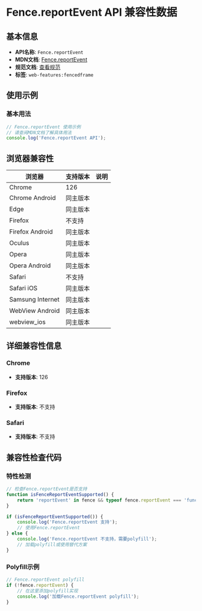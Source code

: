 # Fence.reportEvent API 兼容性数据

## 基本信息

- **API名称**: `Fence.reportEvent`
- **MDN文档**: [Fence.reportEvent](https://developer.mozilla.org/docs/Web/API/Fence/reportEvent)
- **规范文档**: [查看规范](https://wicg.github.io/fenced-frame/#dom-fence-reportevent)
- **标签**: `web-features:fencedframe`

## 使用示例

### 基本用法

```javascript
// Fence.reportEvent 使用示例
// 请查阅MDN文档了解具体用法
console.log('Fence.reportEvent API');
```

## 浏览器兼容性

| 浏览器 | 支持版本 | 说明 |
|--------|----------|------|
| Chrome | 126 |  |
| Chrome Android | 同主版本 |  |
| Edge | 同主版本 |  |
| Firefox | 不支持 |  |
| Firefox Android | 同主版本 |  |
| Oculus | 同主版本 |  |
| Opera | 同主版本 |  |
| Opera Android | 同主版本 |  |
| Safari | 不支持 |  |
| Safari iOS | 同主版本 |  |
| Samsung Internet | 同主版本 |  |
| WebView Android | 同主版本 |  |
| webview_ios | 同主版本 |  |

## 详细兼容性信息

### Chrome

- **支持版本**: 126

### Firefox

- **支持版本**: 不支持

### Safari

- **支持版本**: 不支持

## 兼容性检查代码

### 特性检测

```javascript
// 检查Fence.reportEvent是否支持
function isFenceReportEventSupported() {
    return 'reportEvent' in fence && typeof fence.reportEvent === 'function';
}

if (isFenceReportEventSupported()) {
    console.log('Fence.reportEvent 支持');
    // 使用Fence.reportEvent
} else {
    console.log('Fence.reportEvent 不支持，需要polyfill');
    // 加载polyfill或使用替代方案
}
```

### Polyfill示例

```javascript
// Fence.reportEvent polyfill
if (!fence.reportEvent) {
    // 在这里添加polyfill实现
    console.log('加载Fence.reportEvent polyfill');
}
```

